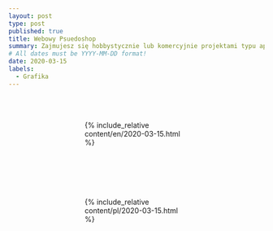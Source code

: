 ```yaml
---
layout: post
type: post
published: true
title: Webowy Psuedoshop
summary: Zajmujesz się hobbystycznie lub komercyjnie projektami typu aplikacje webowe, desktopowe, gry i potrzebujesz czasami wykonać podstawowe operacje na grafikach, ale nie chce Ci się bawić w licencje z Photoshopem albo instalowanie oprogramowania w stylu GIMP? Jest pewna ciekawa alternatywa z której korzystam od kilku lat i śmiało mogę polecić :)
# All dates must be YYYY-MM-DD format!
date: 2020-03-15
labels:
  - Grafika
---
```


<div class="ui top attached tabular menu">
  <span class="iconify icon-30" data-icon="pixelarticons:code" style="color: white; margin: auto 15px;"></span>

<a class="item active" data-tab="first"><span class="iconify icon-20" data-icon="twemoji:flag-england"></span></a>
<a class="item" data-tab="second"><span class="iconify icon-20" data-icon="emojione-v1:flag-for-poland"></span></a>

</div>

<!--
****************************************
ENGLISH TAB
****************************************
-->
<div class="ui bottom attached tab segment active mb-5" data-tab="first" style="padding: 50px 150px;">
    {% include_relative content/en/2020-03-15.html %}
</div>

<!--
****************************************
POLISH TAB
****************************************
-->
<div class="ui bottom attached tab segment mb-5" data-tab="second" style="padding: 50px 150px;">
     {% include_relative content/pl/2020-03-15.html %}
</div>
